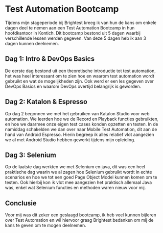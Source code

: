 # Test Automation Bootcamp

Tijdens mijn stageperiode bij Brightest kreeg ik van hun de kans om enkele dagen deel te nemen aan een Test Automation Bootcamp in hun hoofdkantoor in Kontich.
Dit bootcamp bestond uit 5 dagen waarbij verschillende lessen werden gegeven. Van deze 5 dagen heb ik aan 3 dagen kunnen deelnemen.

## Dag 1: Intro & DevOps Basics
De eerste dag bestond uit een theoretische introductie tot test automation, het was heel interessant om te zien hoe en waarom test automation wordt gebruikt en wat de mogelijkheden zijn.
Ook werd er een les gegeven over DevOps Basics en waarom DevOps overtijd belangrijk is geworden.

## Dag 2: Katalon & Espresso
Op dag 2 begonnen we met het gebruiken van Katalon Studio voor web automation. We leerden hoe we de Record en Playback functies gebruikten, en hoe we daarmee onze eigen test cases konden opzetten en testen.
In de namiddag schakelden we dan over naar Mobile Test Automation, dit aan de hand van Android Espresso. Hierin begreep ik alles relatief vlot aangezien we al met Android Studio hebben gewerkt tijdens mijn opleiding.

## Dag 3: Selenium
Op de laatste dag werkten we met Selenium en java, dit was een heel praktische dag waarin we al zagen hoe Selenium gebruikt wordt in echte scenarios en hoe we tot een goed Page Object Model kunnen komen om te testen.
Ook hierbij kon ik vlot mee aangezien het praktisch allemaal Java was, enkel wat  Selenium functies en methoden waren nieuw voor mij.

## Conclusie
Voor mij was dit zeker een geslaagd bootcamp, ik heb veel kunnen bijleren over Test Automation en wil hiervoor graag Brightest bedanken om mij de kans te geven om te mogen deelnemen.
